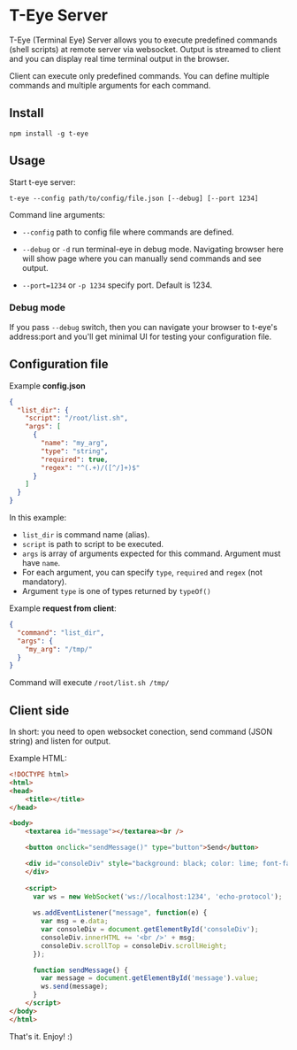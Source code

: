 # T-Eye Server

T-Eye (Terminal Eye) Server allows you to execute predefined commands (shell scripts) at remote server via websocket. Output is streamed to client and you can display real time terminal output in the browser.

Client can execute only predefined commands. You can define multiple commands and multiple arguments for each command.

## Install

```
npm install -g t-eye
```


## Usage

Start t-eye server:

```
t-eye --config path/to/config/file.json [--debug] [--port 1234]
```
  
Command line arguments:

- `--config` path to config file where commands are defined.

- `--debug` or `-d` run terminal-eye in debug mode. Navigating browser here will show page where you can manually send commands and see output.

- `--port=1234` or `-p 1234` specify port. Default is 1234.


### Debug mode

If you pass `--debug` switch, then you can navigate your browser to t-eye's address:port and you'll get minimal UI for testing your configuration file.


## Configuration file

Example **config.json**

```json
{
  "list_dir": {
    "script": "/root/list.sh",
    "args": [
      {
        "name": "my_arg",
        "type": "string",
        "required": true,
        "regex": "^(.+)/([^/]+)$"
      }
    ]
  }
}
```

In this example:

- `list_dir` is command name (alias).
- `script` is path to script to be executed.
- `args` is array of arguments expected for this command. Argument must have `name`.
- For each argument, you can specify `type`, `required` and `regex` (not mandatory).
- Argument `type` is one of types returned by `typeOf()` 


Example **request from client**:

```json
{ 
  "command": "list_dir",
  "args": { 
    "my_arg": "/tmp/"
  }
}

```

Command will execute `/root/list.sh /tmp/`


## Client side

In short: you need to open websocket conection, send command (JSON string) and listen for output.

Example HTML:

```html
<!DOCTYPE html>
<html>
<head>
    <title></title>
</head>

<body>
    <textarea id="message"></textarea><br />

    <button onclick="sendMessage()" type="button">Send</button>

    <div id="consoleDiv" style="background: black; color: lime; font-family: Courier New, Courier, monospace; height: 500px; overflow: auto;">
    </div>
    
    <script>
      var ws = new WebSocket('ws://localhost:1234', 'echo-protocol');
      
      ws.addEventListener("message", function(e) {
        var msg = e.data;
        var consoleDiv = document.getElementById('consoleDiv');
        consoleDiv.innerHTML += '<br />' + msg;
        consoleDiv.scrollTop = consoleDiv.scrollHeight;
      });

      function sendMessage() {
        var message = document.getElementById('message').value;
        ws.send(message);
      }
    </script>
</body>
</html>
```

That's it.
Enjoy! :)
